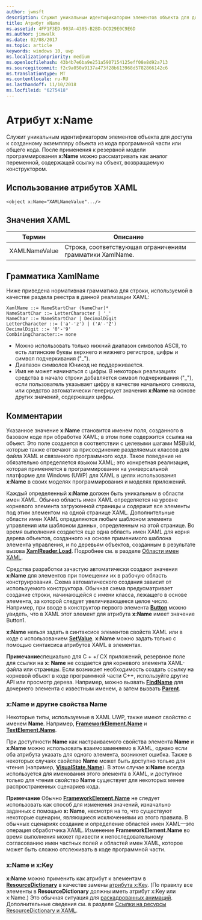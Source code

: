 ```yaml
---
author: jwmsft
description: Служит уникальным идентификатором элементов объекта для доступа к созданному экземпляру объекта из кода программной части или общего кода.
title: Атрибут xName
ms.assetid: 4FF1F3ED-903A-4305-B2BD-DCD29E0C9E6D
ms.author: jimwalk
ms.date: 02/08/2017
ms.topic: article
keywords: windows 10, uwp
ms.localizationpriority: medium
ms.openlocfilehash: 43b4b7e6ba9e251a5907154125eff08e8d92a713
ms.sourcegitcommit: f2c9a050a9137a473f28b613968d5782866142c6
ms.translationtype: MT
ms.contentlocale: ru-RU
ms.lasthandoff: 11/10/2018
ms.locfileid: "6275418"
---
```

# <a name="xname-attribute"></a>Атрибут x:Name


Служит уникальным идентификатором элементов объекта для доступа к созданному экземпляру объекта из кода программной части или общего кода. После применения к резервной модели программирования **x:Name** можно рассматривать как аналог переменной, содержащей ссылку на объект, возвращаемую конструктором.

## <a name="xaml-attribute-usage"></a>Использование атрибутов XAML

``` syntax
<object x:Name="XAMLNameValue".../>
```

## <a name="xaml-values"></a>Значения XAML

| Термин | Описание |
|------|-------------|
| XAMLNameValue | Строка, соответствующая ограничениям грамматики XamlName. |

##  <a name="xamlname-grammar"></a>Грамматика XamlName

Ниже приведена нормативная грамматика для строки, используемой в качестве раздела реестра в данной реализации XAML:

``` syntax
XamlName ::= NameStartChar (NameChar)*
NameStartChar ::= LetterCharacter | '_'
NameChar ::= NameStartChar | DecimalDigit
LetterCharacter ::= ('a'-'z') | ('A'-'Z')
DecimalDigit ::= '0'-'9'
CombiningCharacter::= none
```

-   Можно использовать только нижний диапазон символов ASCII, то есть латинские буквы верхнего и нижнего регистров, цифры и символ подчеркивания ("_").
-   Диапазон символов Юникод не поддерживается.
-   Имя не может начинаться с цифры. В некоторых реализациях средства в начало строки добавляется символ подчеркивания ("_"), если пользователь указывает цифру в качестве начального символа, или средство автоматически генерирует значения **x:Name** на основе других значений, содержащих цифры.

## <a name="remarks"></a>Комментарии

Указанное значение **x:Name** становится именем поля, созданного в базовом коде при обработке XAML; в этом поле содержится ссылка на объект. Это поле создается в соответствии с целевыми шагами MSBuild, которые также отвечают за присоединение разделяемых классов для файла XAML и связанного программного кода. Такое поведение не обязательно определяется языком XAML; это конкретная реализация, которая применяется в программировании на универсальной платформе для Windows (UWP) для XAML в целях использования **x:Name** в своих моделях программирования и моделях приложений.

Каждый определенный **x:Name** должен быть уникальным в области имен XAML. Обычно область имен XAML определяется на уровне корневого элемента загруженной страницы и содержит все элементы под этим элементом на одной странице XAML. Дополнительные области имен XAML определяются любым шаблоном элемента управления или шаблоном данных, определенным на этой странице. Во время выполнения создается еще одна область имен XAML для корня дерева объектов, созданного на основе применимого шаблона элемента управления, и по деревьям объектов, созданным в результате вызова [**XamlReader.Load**](https://msdn.microsoft.com/library/windows/apps/br228048). Подробнее см. в разделе [Области имен XAML](xaml-namescopes.md).

Средства разработки зачастую автоматически создают значения **x:Name** для элементов при помещении их в рабочую область конструирования. Схема автоматического создания зависит от используемого конструктора. Обычная схема предусматривает создание строки, начинающейся с имени класса, лежащего в основе элемента, за которой следует увеличивающееся целое число. Например, при вводе в конструктор первого элемента [**Button**](https://msdn.microsoft.com/library/windows/apps/br209265) можно увидеть, что в XAML этот элемент для атрибута **x:Name** имеет значение Button1.

**x:Name** нельзя задать в синтаксисе элементов свойств XAML или в коде с использованием [**SetValue**](https://msdn.microsoft.com/library/windows/apps/br242361). **x:Name** можно задать только с помощью синтаксиса атрибутов XAML в элементах.

**Примечание**специально для C + +/ CX приложений, резервное поле для ссылки на **x: Name** не создается для корневого элемента XAML-файла или страницы. Если возникает необходимость создать ссылку на корневой объект в коде программной части C++, используйте другие API или просмотр дерева. Например, можно вызвать [**FindName**](https://msdn.microsoft.com/library/windows/apps/br208715) для дочернего элемента с известным именем, а затем вызвать [**Parent**](https://msdn.microsoft.com/library/windows/apps/br208739).

### <a name="xname-and-other-name-properties"></a>x:Name и другие свойства Name

Некоторые типы, используемые в XAML UWP, также имеют свойство с именем **Name**. Например, [**FrameworkElement.Name**](https://msdn.microsoft.com/library/windows/apps/br208735) и [**TextElement.Name**](https://msdn.microsoft.com/library/windows/apps/hh702125).

При доступности **Name** как настраиваемого свойства элемента **Name** и **x:Name** можно использовать взаимозаменяемо в XAML, однако если оба атрибута указать для одного элемента, возникнет ошибка. Также в некоторых случаях свойство **Name** может быть доступно только для чтения (например, [**VisualState.Name**](https://msdn.microsoft.com/library/windows/apps/br209031)). В этом случае **x:Name** всегда используется для именования этого элемента в XAML, и доступное только для чтения свойство **Name** существует для некоторых менее распространенных сценариев кода.

**Примечание** Обычно [**FrameworkElement.Name**](https://msdn.microsoft.com/library/windows/apps/br208735) не следует использовать как способ для изменения значений, изначально заданных с помощью **x: Name**, несмотря на то, что существуют некоторые сценарии, являющиеся исключениями из этого правила. В обычных сценариях создание и определение областей имен XAML—это операция обработчика XAML. Изменение **FrameworkElement.Name** во время выполнения может привести к непоследовательному согласованию имен частных полей и областей имен XAML, которое может быть сложно отслеживать в коде программной части.

### <a name="xname-and-xkey"></a>x:Name и x:Key

**x:Name** можно применить как атрибут к элементам в [**ResourceDictionary**](https://msdn.microsoft.com/library/windows/apps/br208794) в качестве замены [атрибута x:Key](x-key-attribute.md). (По правилу все элементы в **ResourceDictionary** должны иметь атрибут x:Key или x:Name.) Это обычная ситуация для [раскадрованных анимаций](https://msdn.microsoft.com/library/windows/apps/mt187354). Дополнительные сведения см. в разделе [Ссылки на ресурсы ResourceDictionary и XAML](https://msdn.microsoft.com/library/windows/apps/mt187273).


